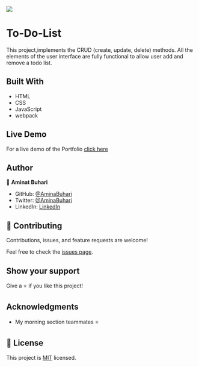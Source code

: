 ![](https://img.shields.io/badge/Microverse-blueviolet)

# To-Do-List

This project,implements the CRUD (create, update, delete) methods. All the elements of the user interface are fully functional to allow user add and remove a todo list.

## Built With

- HTML
- CSS
- JavaScript
- webpack

## Live Demo

For a live demo of the Portfolio [click here](https://aminabuhari.github.io/To-Do-List/)

## Author

👤 **Aminat Buhari**

- GitHub: [@AminaBuhari](https://github.com/AminaBuhari)
- Twitter: [@AminaBuhari](https://twitter.com/AminaBuhari)
- LinkedIn: [LinkedIn](https://linkedin.com/in/Amina)

## 🤝 Contributing

Contributions, issues, and feature requests are welcome!

Feel free to check the [issues page](https://github.com/AminaBuhari/To-Do-List/issues).

## Show your support

Give a ⭐️ if you like this project!

## Acknowledgments

- My morning section teammates ⭐️

## 📝 License

This project is [MIT](./MIT.md) licensed.
